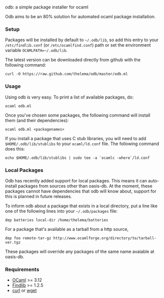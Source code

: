 odb: a simple package installer for ocaml

Odb aims to be an 80% solution for automated ocaml package installation.

### Setup

Packages will be installed by default to `~/.odb/lib`, so add this
entry to your `/etc/findlib.conf` (or `/etc/ocamlfind.conf`) path or set the environment
variable `OCAMLPATH=~/.odb/lib`.

The latest version can be downloaded directly from github with the following command:

    curl -O https://raw.github.com/thelema/odb/master/odb.ml


### Usage

Using odb is very easy. To print a list of available packages, do:

    ocaml odb.ml

Once you've chosen some packages, the following command will install them (and their dependencies):

    ocaml odb.ml <packagenames>

If you install a package that uses C stub libraries, you will need to add `$HOME/.odb/lib/stublibs` to your `ocaml/ld.conf` file.  The following command does this:

    echo $HOME/.odb/lib/stublibs | sudo tee -a `ocamlc -where`/ld.conf

### Local Packages

Odb has recently added support for local packages.  This means it can
auto-install packages from sources other than oasis-db.  At the moment, these packages cannot have dependencies that odb will know about, support for this is planned in future releases.

To inform odb about a package that exists in a local directory, put a
line like one of the following lines into your `~/.odb/packages` file:

    dep batteries local-dir /home/thelema/batteries

For a package that's available as a tarball from a http source,

    dep foo remote-tar-gz http://www.ocamlforge.org/directory/to/tarball-ver.tgz

These packages will override any packages of the same name avaiable at oasis-db.

### Requirements
* [OCaml][] >= 3.12
* [Findlib][] >= 1.2.5
* [curl][] or [wget][]

[Findlib]: http://projects.camlcity.org/projects/findlib.html/
[OCaml]: http://caml.inria.fr/ocaml/release.en.html
[curl]: http://curl.haxx.se/
[wget]: http://www.gnu.org/software/wget/